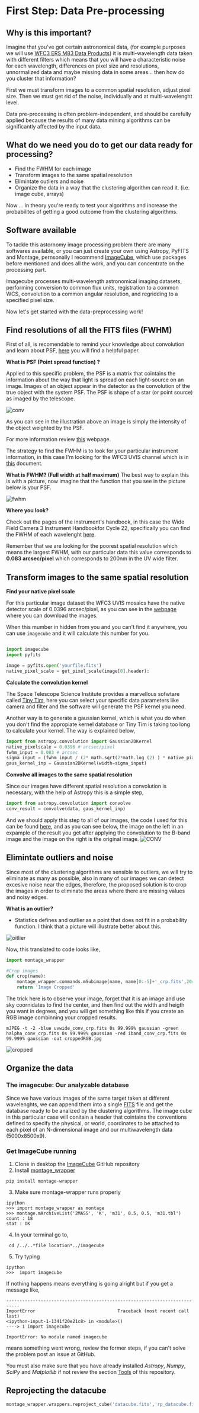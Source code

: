 First Step: Data Pre-processing
=================

Why is this important?
-----------------
Imagine that you've got certain astronomical data, (for example purposes we will use [WFC3 ERS M83 Data Products](http://archive.stsci.edu/prepds/wfc3ers/m83datalist.html)) it is multi-wavelength data taken with different filters which means that you will have a characteristic noise for each wavelength, differences on pixel size and resolutions, unnormalized data and maybe missing data in some areas... then how do you cluster that information?

First we must transform images to a common spatial resolution, adjust pixel size. Then we must get rid of the noise, individually and at multi-wavelenght level.

Data pre-processing is often problem-independent, and should be carefully applied because the results of many data mining algorithms can be significantly affected by the input data.

What do we need you do to get our data ready for processing?
-----------------
* Find the FWHM for each image
* Transform images to the same spatial resolution
* Elimintate outliers and noise
* Organize the data in a way that the clustering algorithm can read it. (i.e. image cube, arrays)
 
Now ... in theory you're ready to test your algorithms and increase the probabilites of getting a good outcome from the clustering algorithms.

Software available
-----------------
To tackle this astornomy image processing problem there are many softwares available, or you can just create your own using Astropy, PyFITS and Montage, pernsonally I recommend [ImageCube](https://github.com/sophiathl/imagecube.git),
 which use packages before mentioned and does all the work, and you can concentrate on the processing part.
 
 Imagecube processes multi-wavelength astronomical imaging datasets, performing conversion to common flux units,
 registration to a common WCS, convolution to a common angular resolution, and regridding to a specified pixel size.
 
 Now let's get started with the data-preprocessing work!
 
Find resolutions of all the FITS files (FWHM)
----------------- 
First of all, is recomendable to remind your knowledge about convolution and learn about PSF, [here](http://www.jstor.org/stable/pdfplus/10.1086/662219.pdf?acceptTC=true) you will find a helpful paper.

**What is PSF (Point spread function) ?**

Applied to this specific problem, the PSF is a matrix that cointains the information about the way that light is spread on each light-source on an image. Images of an object appear in the detector as the convolution of the true object with the system PSF.
The PSF is shape of a star (or point source) as imaged by the telescope.

![conv](https://raw.githubusercontent.com/LaurethTeX/Clustering/c984066ad84abfbd090745092fdfa041ea9f5998/ConvolutionSimp_1.png)

As you can see in the illustration above an image is simply the intensity of the object weighted by the PSF.

For more information review [this](http://exoplanet.as.arizona.edu/~lclose/a302/lecture9/Lecture_9.html) webpage.

The strategy to find the FWHM is to look for your particular instrument information, in this case I'm looking for the WFC3 UVIS channel which is in [this](http://www.stsci.edu/institute/org/telescopes/Reports/ISR-TEL-2010-01) document.

**What is FWHM? (Full width at half maximum)**
The best way to explain this is with a picture, now imagine that the function that you see in the picture below is your PSF.

![fwhm](https://raw.githubusercontent.com/LaurethTeX/Clustering/9e5b09002afd67628b3780ac83ed9a1fd42562e1/360px-FWHM.png)

**Where you look?**

Check out the pages of the instrument's handbook, in this case the Wide Field Camera 3 Instrument Handbookfor Cycle 22, specifically you can find the FWHM of each wavelenght [here](http://www.stsci.edu/hst/wfc3/documents/handbooks/currentIHB/c06_uvis07.html#391844).

Remember that we are looking for the poorest spatial resolution which means the largest FWHM, with our particular data this value corresponds to **0.083 arcsec/pixel** which corresponds to 200nm in the UV wide filter.


Transform images to the same spatial resolution
----------------- 
**Find your native pixel scale**

For this particular image dataset the WFC3 UVIS mosaics have the native detector scale of 0.0396 arcsec/pixel, as you can see in the [webpage](http://archive.stsci.edu/prepds/wfc3ers/m83datalist.html) where you can download the images.

When this mumber in hidden from you and you can't find it anywhere, you can use `imagecube` and it will calculate this number for you.
```python

import imagecube
import pyfits

image = pyfits.open('yourfile.fits')
native_pixel_scale = get_pixel_scale(image[0].header):

```

**Calculate the convolution kernel**

The Space Telescope Science Institute provides a marvellous sofwtare called [Tiny Tim](http://www.stsci.edu/hst/observatory/focus/TinyTim), here you can select your specific data parameters like camera and filter and the software will generate the PSF kernel you need.

Another way is to generate a gaussian kernel, which is what you do when you don't find the appropiate kernel database or Tiny Tim is taking too long to calculate your kernel. The way is explained below,
```python
import from astropy.convolution import Gaussian2DKernel
native_pixelscale = 0.0396 # arcsec/pixel
fwhm_input = 0.083 # arcsec
sigma_input = (fwhm_input / (2* math.sqrt(2*math.log (2) ) * native_pixelscale))
gaus_kernel_inp = Gaussian2DKernel(width=sigma_input)
```

**Convolve all images to the same spatial resolution**

Since our images have different spatial resolution a convolution is necessary, with the help of Astropy this is a simple step,
```python
import from astropy.convolution import convolve
conv_result = convolve(data, gaus_kernel_inp)
```
And we should apply this step to all of our images, the code I used for this can be found [here](https://github.com/LaurethTeX/Clustering/blob/master/convolution.py), and as you can see below, the image on the left in an expample of the result you get after applying the convolution to the B-band image and the image on the right is the original image.
![CONV](https://raw.githubusercontent.com/LaurethTeX/Clustering/bce9a87a243002b553fdeafa3b8e92f105a3e513/conv.jpg)

Elimintate outliers and noise
-----------------
Since most of the clustering algorithms are sensible to outliers, we will try to eliminate as many as possible, also in many of our images we can detect excesive noise near the edges, therefore, the proposed solution is to crop the images in order to eliminate the areas where there are missing values and noisy edges.

**What is an outlier?**

* Statistics defines and outlier as a point that does not fit in a probability function.
I think that a picture will illustrate better about this.

![oitlier](https://raw.githubusercontent.com/LaurethTeX/Clustering/ab24e961e65b94f59d733f7d628475992b9b3620/outliers1.jpg)

Now, this translated to code looks like,
```python
import montage_wrapper

#Crop images
def crop(name):
    montage_wrapper.commands.mSubimage(name, name[0:-5]+'_crp.fits',204.2683,-29.839535, xsize=0.03930, debug=False, all_pixels=False, hdu=None, status_file=None, ysize=0.07907)
    return 'Image Cropped'
```
The trick here is to observe your image, forget that it is an image and use sky coornidates to find the center, and then find out the width and heigth you want in degrees, and you will get something like this if you create an RGB image combinning your cropped results.
```shell
mJPEG -t -2 -blue uvwide_conv_crp.fits 0s 99.999% gaussian -green halpha_conv_crp.fits 0s 99.999% gaussian -red iband_conv_crp.fits 0s 99.999% gaussian -out croppedRGB.jpg
```

![cropped](https://raw.githubusercontent.com/LaurethTeX/Clustering/86cfabfbd52e54ffd98a979d7fe7fbe2b3f535e3/croppedRGB-2.jpg)

Organize the data
-----------------


### The imagecube: Our analyzable database

Since we have various images of the same target taken at different wavelenghts, we can append them into a single [FITS](http://fits.gsfc.nasa.gov/fits_wcs.html) file and get the database ready to be analized by the clustering algorithms. 
The image cube in this particular case will conitain a header that cointains the conventions defined to specify the physical, or world, coordinates to be attached to each pixel of an N-dimensional image and our multiwavelength data (5000x8500x9).

### Get ImageCube running

1. Clone in desktop the [ImageCube](https://github.com/sophiathl/imagecube.git) GitHub repository
2. Install [montage_wrapper](http://www.astropy.org/montage-wrapper/)

  ```
  pip install montage-wrapper
  ```
3. Make sure montage-wrapper runs properly

  ```
  ipython
  >>> import montage_wrapper as montage
  >>> montage.mArchiveList('2MASS', 'K', 'm31', 0.5, 0.5, 'm31.tbl')
  count : 18
  stat : OK
  ```
4. In your terminal go to,

  ```
   cd /../..*file location*../imagecube
  ```
5. Try typing

  ```
  ipython
  >>>  import imagecube
  ```
  
If nothing happens means everything is going alright but if you get a message like,

  ```
  ---------------------------------------------------------------------------
  ImportError                               Traceback (most recent call last)
  <ipython-input-1-1341f20e21c8> in <module>()
  ----> 1 import imagecube
  
  ImportError: No module named imagecube
  ```
  
means something went wrong, review the former steps, if you can't solve the problem post an issue at GitHub.

You must also make sure that you have already installed *Astropy*, *Numpy*, *SciPy* and *Matplotlib* if not review the section [Tools](https://github.com/LaurethTeX/Clustering/blob/master/Tools.md) of this repository.

Reprojecting the datacube
-------------------------

```python
montage_wrapper.wrappers.reproject_cube('datacube.fits','rp_datacube.fits',header='datacube.hdr', bitpix=None,north_aligned=False, system=None, equinox=2000, factor=None, common=False, cleanup=True, clobber=False,silent_cleanup=True)
```
